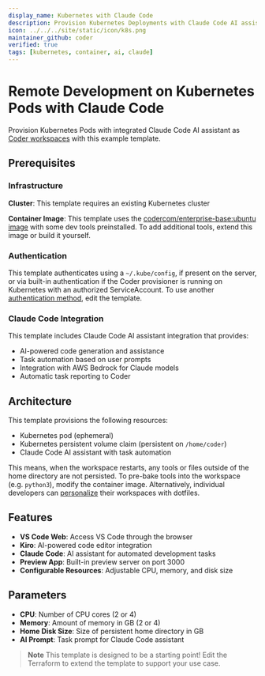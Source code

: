 ```yaml
---
display_name: Kubernetes with Claude Code
description: Provision Kubernetes Deployments with Claude Code AI assistant as Coder workspaces
icon: ../../../site/static/icon/k8s.png
maintainer_github: coder
verified: true
tags: [kubernetes, container, ai, claude]
---
```


# Remote Development on Kubernetes Pods with Claude Code

Provision Kubernetes Pods with integrated Claude Code AI assistant as [Coder workspaces](https://coder.com/docs/workspaces) with this example template.

<!-- TODO: Add screenshot -->

## Prerequisites

### Infrastructure

**Cluster**: This template requires an existing Kubernetes cluster

**Container Image**: This template uses the [codercom/enterprise-base:ubuntu image](https://github.com/coder/enterprise-images/tree/main/images/base) with some dev tools preinstalled. To add additional tools, extend this image or build it yourself.

### Authentication

This template authenticates using a `~/.kube/config`, if present on the server, or via built-in authentication if the Coder provisioner is running on Kubernetes with an authorized ServiceAccount. To use another [authentication method](https://registry.terraform.io/providers/hashicorp/kubernetes/latest/docs#authentication), edit the template.

### Claude Code Integration

This template includes Claude Code AI assistant integration that provides:
- AI-powered code generation and assistance
- Task automation based on user prompts
- Integration with AWS Bedrock for Claude models
- Automatic task reporting to Coder

## Architecture

This template provisions the following resources:

- Kubernetes pod (ephemeral)
- Kubernetes persistent volume claim (persistent on `/home/coder`)
- Claude Code AI assistant with task automation

This means, when the workspace restarts, any tools or files outside of the home directory are not persisted. To pre-bake tools into the workspace (e.g. `python3`), modify the container image. Alternatively, individual developers can [personalize](https://coder.com/docs/dotfiles) their workspaces with dotfiles.

## Features

- **VS Code Web**: Access VS Code through the browser
- **Kiro**: AI-powered code editor integration
- **Claude Code**: AI assistant for automated development tasks
- **Preview App**: Built-in preview server on port 3000
- **Configurable Resources**: Adjustable CPU, memory, and disk size

## Parameters

- **CPU**: Number of CPU cores (2 or 4)
- **Memory**: Amount of memory in GB (2 or 4)
- **Home Disk Size**: Size of persistent home directory in GB
- **AI Prompt**: Task prompt for Claude Code assistant

> **Note**
> This template is designed to be a starting point! Edit the Terraform to extend the template to support your use case.
